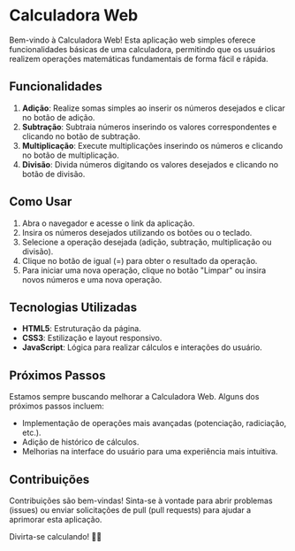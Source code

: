 # Calculadora Web

Bem-vindo à Calculadora Web! Esta aplicação web simples oferece funcionalidades básicas de uma calculadora, permitindo que os usuários realizem operações matemáticas fundamentais de forma fácil e rápida.

## Funcionalidades

1. **Adição**: Realize somas simples ao inserir os números desejados e clicar no botão de adição.
2. **Subtração**: Subtraia números inserindo os valores correspondentes e clicando no botão de subtração.
3. **Multiplicação**: Execute multiplicações inserindo os números e clicando no botão de multiplicação.
4. **Divisão**: Divida números digitando os valores desejados e clicando no botão de divisão.

## Como Usar

1. Abra o navegador e acesse o link da aplicação.
2. Insira os números desejados utilizando os botões ou o teclado.
3. Selecione a operação desejada (adição, subtração, multiplicação ou divisão).
4. Clique no botão de igual (=) para obter o resultado da operação.
5. Para iniciar uma nova operação, clique no botão "Limpar" ou insira novos números e uma nova operação.

## Tecnologias Utilizadas

- **HTML5**: Estruturação da página.
- **CSS3**: Estilização e layout responsivo.
- **JavaScript**: Lógica para realizar cálculos e interações do usuário.

## Próximos Passos

Estamos sempre buscando melhorar a Calculadora Web. Alguns dos próximos passos incluem:

- Implementação de operações mais avançadas (potenciação, radiciação, etc.).
- Adição de histórico de cálculos.
- Melhorias na interface do usuário para uma experiência mais intuitiva.

## Contribuições

Contribuições são bem-vindas! Sinta-se à vontade para abrir problemas (issues) ou enviar solicitações de pull (pull requests) para ajudar a aprimorar esta aplicação.

Divirta-se calculando! 🧮✨
